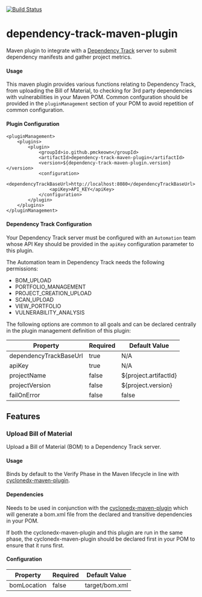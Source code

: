 [![Build Status](https://travis-ci.com/pmckeown/dependency-track-maven-plugin.svg?branch=master)](https://travis-ci.com/pmckeown/dependency-track-maven-plugin)

# dependency-track-maven-plugin
Maven plugin to integrate with a [Dependency Track](https://dependencytrack.org/) server to submit dependency manifests and gather project metrics.

#### Usage
This maven plugin provides various functions relating to Dependency Track, from uploading the Bill of Material, to 
checking for 3rd party dependencies with vulnerabilities in your Maven POM.  Common confguration should be provided 
in the `pluginManagement` section of your POM to avoid repetition of common configuration.

#### Plugin Configuration
```
<pluginManagement>
    <plugins>
        <plugin>
            <groupId>io.github.pmckeown</groupId>
            <artifactId>dependency-track-maven-plugin</artifactId>
            <version>${dependency-track-maven-plugin.version}</version>
            <configuration>
                <dependencyTrackBaseUrl>http://localhost:8080</dependencyTrackBaseUrl>
                <apiKey>API_KEY</apiKey>
            </configuration>
        </plugin>
    </plugins>
</pluginManagement>
```

#### Dependency Track Configuration
Your Dependency Track server must be configured with an `Automation` team whose API Key should be provided
in the `apiKey` configuration parameter to this plugin.

The Automation team in Dependency Track needs the following permissions:
* BOM_UPLOAD
* PORTFOLIO_MANAGEMENT
* PROJECT_CREATION_UPLOAD
* SCAN_UPLOAD
* VIEW_PORTFOLIO
* VULNERABILITY_ANALYSIS

The following options are common to all goals and can be declared centrally in the plugin management definition 
of this plugin:

|Property              |Required|Default Value        |
|----------------------|--------|---------------------|
|dependencyTrackBaseUrl|true    |N/A                  |
|apiKey                |true    |N/A                  |
|projectName           |false   |${project.artifactId}|
|projectVersion        |false   |${project.version}   |
|failOnError           |false   |false                |


## Features

### Upload Bill of Material
Upload a Bill of Material (BOM) to a Dependency Track server.

#### Usage
Binds by default to the Verify Phase in the Maven lifecycle in line with 
[cyclonedx-maven-plugin](https://github.com/CycloneDX/cyclonedx-maven-plugin).    

#### Dependencies
Needs to be used in conjunction with the [cyclonedx-maven-plugin](https://github.com/CycloneDX/cyclonedx-maven-plugin)
which will generate a bom.xml file from the declared and transitive dependencies in your POM.

If both the cyclonedx-maven-plugin and this plugin are run in the same phase, the cyclonedx-maven-plugin should be declared
first in your POM to ensure that it runs first.

#### Configuration

|Property      |Required|Default Value        |
|--------------|--------|---------------------|
|bomLocation   |false   |target/bom.xml       |